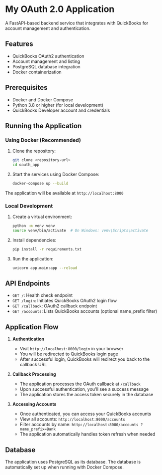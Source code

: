# My OAuth 2.0 Application

A FastAPI-based backend service that integrates with QuickBooks for account management and authentication.

## Features

- QuickBooks OAuth2 authentication
- Account management and listing
- PostgreSQL database integration
- Docker containerization

## Prerequisites

- Docker and Docker Compose
- Python 3.8 or higher (for local development)
- QuickBooks Developer account and credentials

## Running the Application

### Using Docker (Recommended)

1. Clone the repository:
   ```bash
   git clone <repository-url>
   cd oauth_app
   ```

2. Start the services using Docker Compose:
   ```bash
   docker-compose up --build
   ```

The application will be available at `http://localhost:8000`

### Local Development

1. Create a virtual environment:
   ```bash
   python -m venv venv
   source venv/bin/activate  # On Windows: venv\Scripts\activate
   ```

2. Install dependencies:
   ```bash
   pip install -r requirements.txt
   ```

3. Run the application:
   ```bash
   uvicorn app.main:app --reload
   ```

## API Endpoints

- `GET /`: Health check endpoint
- `GET /login`: Initiates QuickBooks OAuth2 login flow
- `GET /callback`: OAuth2 callback endpoint
- `GET /accounts`: Lists QuickBooks accounts (optional name_prefix filter)

## Application Flow

1. **Authentication**
   - Visit `http://localhost:8000/login` in your browser
   - You will be redirected to QuickBooks login page
   - After successful login, QuickBooks will redirect you back to the callback URL

2. **Callback Processing**
   - The application processes the OAuth callback at `/callback`
   - Upon successful authentication, you'll see a success message
   - The application stores the access token securely in the database

3. **Accessing Accounts**
   - Once authenticated, you can access your QuickBooks accounts
   - View all accounts: `http://localhost:8000/accounts`
   - Filter accounts by name: `http://localhost:8000/accounts ?name_prefix=Bank`
   - The application automatically handles token refresh when needed

## Database

The application uses PostgreSQL as its database. The database is automatically set up when running with Docker Compose.

